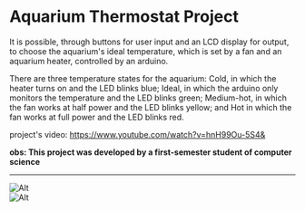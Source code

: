 # Aquarium Thermostat Project

It is possible, through buttons for user input and an LCD display for output, to choose the aquarium's ideal temperature, which is set by a fan and an aquarium heater, controlled by an arduino.

There are three temperature states for the aquarium: Cold, in which the heater turns on and the LED blinks blue; Ideal, in which the arduino only monitors the temperature and the LED blinks green; Medium-hot, in which the fan works at half power and the LED blinks yellow; and Hot in which the fan works at full power and the LED blinks red.

project's video: https://www.youtube.com/watch?v=hnH99Ou-5S4&

**obs: This project was developed by a first-semester student of computer science**
_______________________________________

![Alt](https://github.com/begalv/Aquarium-Thermostat/blob/master/docs/Hardware/images/DSC_0021.JPG) <br/>
![Alt](https://github.com/begalv/Aquarium-Thermostat/blob/master/docs/Hardware/images/DSC_0049.JPG)
